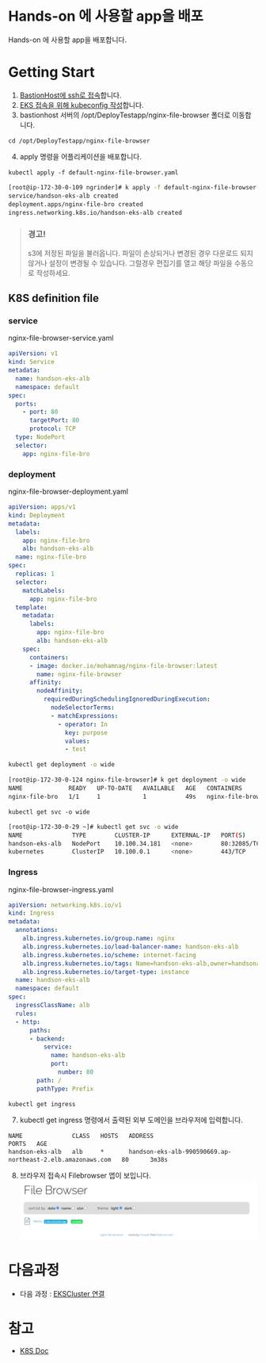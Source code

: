 # Hands-on 에 사용할 app을 배포
Hands-on 에 사용할 app을 배포합니다.

# Getting Start
1. [BastionHost에 ssh로 접속](../../QuickStart/ConnectToBastion.md)합니다.
2. [EKS 접속을 위해 kubeconfig 작성](../../QuickStart/ConnectedEKSforkubectl.md)합니다.
3. bastionhost 서버의 /opt/DeployTestapp/nginx-file-browser 폴더로 이동합니다.
```
cd /opt/DeployTestapp/nginx-file-browser
```
4. apply 명령을 어플리케이션을 배포합니다.
```
kubectl apply -f default-nginx-file-browser.yaml
```
```bash
[root@ip-172-30-0-109 ngrinder]# k apply -f default-nginx-file-browser.yaml
service/handson-eks-alb created
deployment.apps/nginx-file-bro created
ingress.networking.k8s.io/handson-eks-alb created
```
> ### 경고! 
> s3에 저정된 파일을 불러옵니다. 파일이 손상되거나 변경된 경우 다운로드 되지 않거나 설정이 변경될 수 있습니다. 그럴경우 편집기를 열고 해당 파일을 수동으로 작성하세요.

## K8S definition file
### service
nginx-file-browser-service.yaml
```yaml
apiVersion: v1
kind: Service
metadata:
  name: handson-eks-alb
  namespace: default
spec:
  ports:
    - port: 80
      targetPort: 80
      protocol: TCP
  type: NodePort
  selector:
    app: nginx-file-bro
```

### deployment
nginx-file-browser-deployment.yaml
```yaml
apiVersion: apps/v1
kind: Deployment
metadata:
  labels:
    app: nginx-file-bro
    alb: handson-eks-alb
  name: nginx-file-bro
spec:
  replicas: 1
  selector:
    matchLabels:
      app: nginx-file-bro
  template:
    metadata:
      labels:
        app: nginx-file-bro
        alb: handson-eks-alb
    spec:
      containers:
      - image: docker.io/mohamnag/nginx-file-browser:latest
        name: nginx-file-browser
      affinity:
        nodeAffinity:
          requiredDuringSchedulingIgnoredDuringExecution:
            nodeSelectorTerms:
            - matchExpressions:
              - operator: In
                key: purpose
                values:
                - test
```
```bash
kubectl get deployment -o wide
```

```bash
[root@ip-172-30-0-124 nginx-file-browser]# k get deployment -o wide
NAME             READY   UP-TO-DATE   AVAILABLE   AGE   CONTAINERS           IMAGES                                         SELECTOR
nginx-file-bro   1/1     1            1           49s   nginx-file-browser   docker.io/mohamnag/nginx-file-browser:latest   app=nginx-file-bro
```

```
kubectl get svc -o wide
```

```bash
[root@ip-172-30-0-29 ~]# kubectl get svc -o wide
NAME              TYPE        CLUSTER-IP      EXTERNAL-IP   PORT(S)        AGE   SELECTOR
handson-eks-alb   NodePort    10.100.34.181   <none>        80:32085/TCP   10d   app=nginx-file-bro
kubernetes        ClusterIP   10.100.0.1      <none>        443/TCP        10d   <none>
```

### Ingress
nginx-file-browser-ingress.yaml
```yaml
apiVersion: networking.k8s.io/v1
kind: Ingress
metadata:
  annotations:
    alb.ingress.kubernetes.io/group.name: nginx
    alb.ingress.kubernetes.io/load-balancer-name: handson-eks-alb
    alb.ingress.kubernetes.io/scheme: internet-facing
    alb.ingress.kubernetes.io/tags: Name=handson-eks-alb,owner=handsonadmin
    alb.ingress.kubernetes.io/target-type: instance
  name: handson-eks-alb
  namespace: default
spec:
  ingressClassName: alb
  rules:
  - http:
      paths:
      - backend:
          service:
            name: handson-eks-alb
            port:
              number: 80
        path: /
        pathType: Prefix
```
```
kubectl get ingress
```
7. kubectl get ingress 명령에서 출력된 외부 도메인을 브라우저에 입력합니다.
```
NAME              CLASS   HOSTS   ADDRESS                                                      PORTS   AGE
handson-eks-alb   alb     *       handson-eks-alb-990590669.ap-northeast-2.elb.amazonaws.com   80      3m38s
```
8. 브라우저 접속시 Filebrowser 앱이 보입니다.</br>
![filebrowser](./Images/filbrowser.png)

# 다음과정
- 다음 과정 : [EKSCluster 연결](./3-1_ConnectAnEKSCluster.md)


# 참고
- [K8S Doc](https://kubernetes.io/docs/home/)